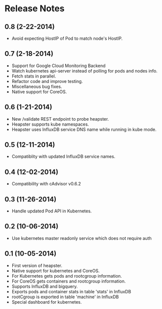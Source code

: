 # Release Notes

## 0.8 (2-22-2014)
- Avoid expecting HostIP of Pod to match node's HostIP. 

## 0.7 (2-18-2014)
- Support for Google Cloud Monitoring Backend
- Watch kubernetes api-server instead of polling for pods and nodes info.
- Fetch stats in parallel.
- Refactor code and improve testing.
- Miscellaneous bug fixes.
- Native support for CoreOS.

## 0.6 (1-21-2014)
- New /validate REST endpoint to probe heapster.
- Heapster supports kube namespaces.
- Heapster uses InfluxDB service DNS name while running in kube mode.

## 0.5 (12-11-2014)
- Compatiblity with updated InfluxDB service names.

## 0.4 (12-02-2014)
- Compatibility with cAdvisor v0.6.2

## 0.3 (11-26-2014)
- Handle updated Pod API in Kubernetes.

## 0.2 (10-06-2014)
- Use kubernetes master readonly service which does not require auth

## 0.1 (10-05-2014)
- First version of heapster.
- Native support for kubernetes and CoreOS.
- For Kubernetes gets pods and rootcgroup information.
- For CoreOS gets containers and rootcgroup information.
- Supports InfluxDB and bigquery.
- Exports pods and container stats in table 'stats' in InfluxDB
- rootCgroup is exported in table 'machine' in InfluxDB
- Special dashboard for kubernetes.